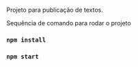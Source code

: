 Projeto para publicação de textos.

Sequência de comando para rodar o projeto
### `npm install`

### `npm start`